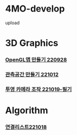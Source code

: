 # 4MO-develop
 upload

# 3D Graphics
### [OpenGL앱 만들기 220928](https://github.com/SR4MO/4MO-develop/wiki/3Dgraphics_220928)
### [관측공간 만들기 221012](https://github.com/SR4MO/4MO-develop/wiki/3Dgraphics_221012)
### [투영 카메라 조작 221019-필기](https://github.com/SR4MO/4MO-develop/wiki/3Dgraphics_memo_221019)

# Algorithm
### [연결리스트221018](https://github.com/SR4MO/4MO-develop/wiki/Algorithm_lec_LinkedList_221018)
